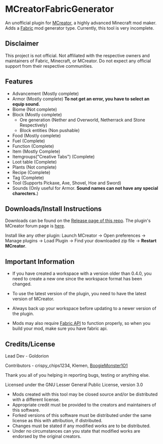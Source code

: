 # MCreatorFabricGenerator
An unofficial plugin for [MCreator](https://mcreator.net/), a highly advanced Minecraft mod maker. Adds a [Fabric](https://fabricmc.net/) mod generator type. Currently, this tool is very incomplete.
## Disclaimer
This project is not official. Not affiliated with the respective owners and maintainers of Fabric, Minecraft, or MCreator. Do not expect any official support from their respective communities.

## Features
* Advancement (Mostly complete)
* Armor (Mostly complete) **To not get an error, you have to select an equip sound.**
* Biome (Not complete)
* Block (Mostly complete)
  - Ore generation (Nether and Overworld, Netherrack and Stone Respectively)
  - Block entities (Non pushable)
* Food (Mostly complete)
* Fuel (Complete)
* Function (Complete)
* Item (Mostly Complete)
* Itemgroups("Creative Tabs") (Complete)
* Loot table (Complete)
* Plants (Not complete)
* Recipe (Complete)
* Tag (Complete)
* Tool (Supports Pickaxe, Axe, Shovel, Hoe and Sword)
* Sounds (Only useful for Armor. **Sound names can not have any special charecters.**)

## Downloads/Install Instructions
Downloads can be found on the [Release page of this repo](https://github.com/Goldorion/MCreatorFabricGenerator/releases).
The plugin's MCreator forum page is [here](https://mcreator.net/forum/60201/fabric-generator-plugin).

Install like any other plugin: Launch MCreator -> Open preferences -> Manage plugins -> Load Plugin -> Find your downloaded zip file -> **Restart MCreator**.

## Important Information
- If you have created a workspace with a version older than 0.4.0, you need to create a new one since the workspace format has been changed.

- To use the latest version of the plugin, you need to have the latest version of MCreator.

- Always back up your workspace before updating to a newer version of the plugin.

- Mods may also require [Fabric API](https://www.curseforge.com/minecraft/mc-mods/fabric-api) to function properly, so when you build your mod, make sure you have fabric api.

## Credits/License

Lead Dev - Goldorion

Contributors - crispy_chips1234, Klemen, [BoogieMonster1O1](https://github.com/BoogieMonster1O1)

Thank you all of you helping in reporting bugs, testing or anything else.

Licensed under the GNU Lesser General Public License, version 3.0  
* Mods created with this tool may be closed source and/or be distributed with a different license.
* Appropriate credit must be provided to the creators and maintainers of this software.
* Forked versions of this software must be distributed under the same license as this with attribution, if distributed.
* Changes must be stated if any modified works are to be distributed.
* Under no circumstances can you state that modified works are endorsed by the original creators.
